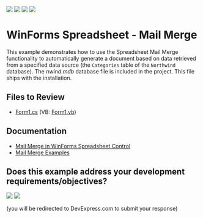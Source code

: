 <!-- default badges list -->
![](https://img.shields.io/endpoint?url=https://codecentral.devexpress.com/api/v1/VersionRange/128614039/23.2.3%2B)
[![](https://img.shields.io/badge/Open_in_DevExpress_Support_Center-FF7200?style=flat-square&logo=DevExpress&logoColor=white)](https://supportcenter.devexpress.com/ticket/details/T109352)
[![](https://img.shields.io/badge/📖_How_to_use_DevExpress_Examples-e9f6fc?style=flat-square)](https://docs.devexpress.com/GeneralInformation/403183)
[![](https://img.shields.io/badge/💬_Leave_Feedback-feecdd?style=flat-square)](#does-this-example-address-your-development-requirementsobjectives)
<!-- default badges end -->

# WinForms Spreadsheet - Mail Merge

This example demonstrates how to use the Spreadsheet Mail Merge functionality to automatically generate a document based on data retrieved from a specified data source (the `Categories` table of the `Northwind` database). The _nwind.mdb_ database file is included in the project. This file ships with the installation.

## Files to Review

* [Form1.cs](./CS/DXApplication1/Form1.cs) (VB: [Form1.vb](./VB/DXApplication1/Form1.vb))

## Documentation

* [Mail Merge in WinForms Spreadsheet Control](https://docs.devexpress.com/WindowsForms/16257/controls-and-libraries/spreadsheet/mail-merge-overview)
* [Mail Merge Examples](https://docs.devexpress.com/WindowsForms/16999/controls-and-libraries/spreadsheet/examples/mail-merge)
<!-- feedback -->
## Does this example address your development requirements/objectives?

[<img src="https://www.devexpress.com/support/examples/i/yes-button.svg"/>](https://www.devexpress.com/support/examples/survey.xml?utm_source=github&utm_campaign=winforms-spreadsheet-mail-merge&~~~was_helpful=yes) [<img src="https://www.devexpress.com/support/examples/i/no-button.svg"/>](https://www.devexpress.com/support/examples/survey.xml?utm_source=github&utm_campaign=winforms-spreadsheet-mail-merge&~~~was_helpful=no)

(you will be redirected to DevExpress.com to submit your response)
<!-- feedback end -->
